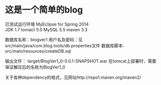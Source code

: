# 这是一个简单的blog
已测试运行环境
MyEclipse for Spring 2014    
JDK 1.7
tomact 5.0 
MySQL 5.5
maven 3.3

数据库名称：blogver1
用户名及密码：见src/main/java/com.blog.tools/db.properties文件
数据库脚本: src/main/resources/createDB.sql

输出文件：
target/BlogVer1_0-0.0.1-SNAPSHOT.war  在tomcat上部署时，需要保证解压后的名称为BlogVer1_0

关于各种dependency的格式，见网址http://repo1.maven.org/maven2/